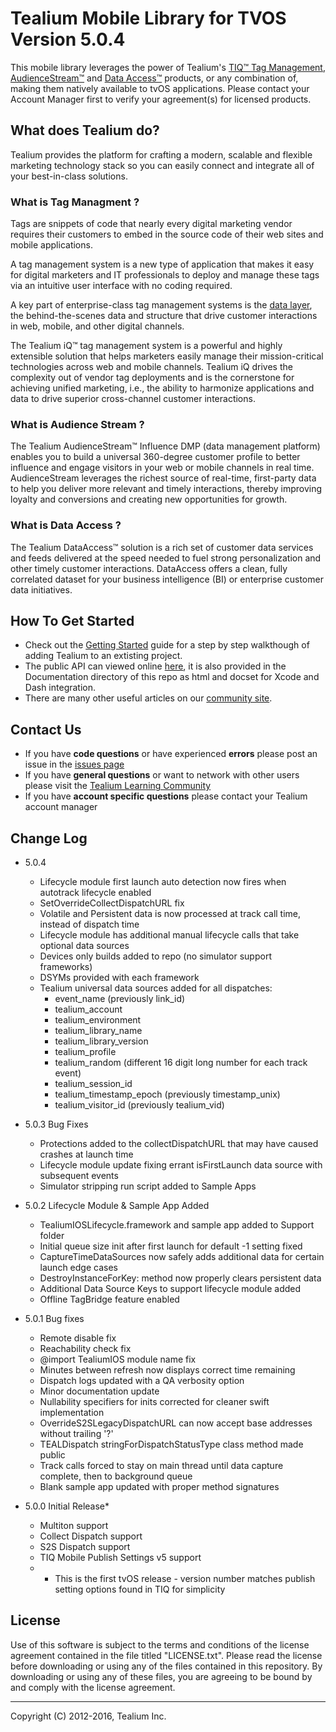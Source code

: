 # Tealium Mobile Library for TVOS Version 5.0.4

This mobile library leverages the power of Tealium's [TIQ™ Tag Management](http://tealium.com/products/tealium-iq-tag-management-system/), [AudienceStream™](http://tealium.com/products/audiencestream/) and [Data Access™](http://tealium.com/products/tealium-dataaccess/) products, or any combination of, making them natively available to tvOS applications. Please contact your Account Manager first to verify your agreement(s) for licensed products. 

## What does Tealium do?

Tealium provides the platform for crafting a modern, scalable and flexible marketing technology stack so you can easily connect and integrate all of your best-in-class solutions.

### What is Tag Managment ?

Tags are snippets of code that nearly every digital marketing vendor requires their customers to embed in the source code of their web sites and mobile applications.

A tag management system is a new type of application that makes it easy for digital marketers and IT professionals to deploy and manage these tags via an intuitive user interface with no coding required.

A key part of enterprise-class tag management systems is the [data layer](http://tealium.com/what-is-a-data-layer/), the behind-the-scenes data and structure that drive customer interactions in web, mobile, and other digital channels.

The Tealium iQ™ tag management system is a powerful and highly extensible solution that helps marketers easily manage their mission-critical technologies across web and mobile channels. Tealium iQ drives the complexity out of vendor tag deployments and is the cornerstone for achieving unified marketing, i.e., the ability to harmonize applications and data to drive superior cross-channel customer interactions.

### What is Audience Stream ?

The Tealium AudienceStream™ Influence DMP (data management platform) enables you to build a universal 360-degree customer profile to better influence and engage visitors in your web or mobile channels in real time. AudienceStream leverages the richest source of real-time, first-party data to help you deliver more relevant and timely interactions, thereby improving loyalty and conversions and creating new opportunities for growth.

### What is Data Access ?

The Tealium DataAccess™ solution is a rich set of customer data services and feeds delivered at the speed needed to fuel strong personalization and other timely customer interactions. DataAccess offers a clean, fully correlated dataset for your business intelligence (BI) or enterprise customer data initiatives.

## How To Get Started

* Check out the [Getting Started](https://community.tealiumiq.com/t5/6-Mobile-Documentation/Mobile-122-Getting-Started-with-tvOS-5-x/ta-p/10375) guide for a step by step walkthough of adding Tealium to an extisting project.  
* The public API can viewed online [here](http://tealium.github.io/tealium-tvos/), it is also provided in the Documentation directory of this repo as html and docset for Xcode and Dash integration.
* There are many other useful articles on our [community site](https://community.tealiumiq.com).

## Contact Us

* If you have **code questions** or have experienced **errors** please post an issue in the [issues page](../../issues)
* If you have **general questions** or want to network with other users please visit the [Tealium Learning Community](https://community.tealiumiq.com)
* If you have **account specific questions** please contact your Tealium account manager

## Change Log

- 5.0.4
    - Lifecycle module first launch auto detection now fires when autotrack lifecycle enabled
    - SetOverrideCollectDispatchURL fix
    - Volatile and Persistent data is now processed at track call time, instead of dispatch time
    - Lifecycle module has additional manual lifecycle calls that take optional data sources
    - Devices only builds added to repo (no simulator support frameworks)
    - DSYMs provided with each framework
    - Tealium universal data sources added for all dispatches:
        - event_name (previously link_id)
        - tealium_account
        - tealium_environment
        - tealium_library_name
        - tealium_library_version
        - tealium_profile
        - tealium_random (different 16 digit long number for each track event)
        - tealium_session_id
        - tealium_timestamp_epoch (previously timestamp_unix)
        - tealium_visitor_id (previously tealium_vid)

- 5.0.3 Bug Fixes
    - Protections added to the collectDispatchURL that may have caused crashes at launch time
    - Lifecycle module update fixing errant isFirstLaunch data source with subsequent events
    - Simulator stripping run script added to Sample Apps

- 5.0.2 Lifecycle Module & Sample App Added
    - TealiumIOSLifecycle.framework and sample app added to Support folder
    - Initial queue size init after first launch for default -1 setting fixed
    - CaptureTimeDataSources now safely adds additional data for certain launch edge cases
    - DestroyInstanceForKey: method now properly clears persistent data
    - Additional Data Source Keys to support lifecycle module added
    - Offline TagBridge feature enabled

- 5.0.1 Bug fixes
    - Remote disable fix
    - Reachability check fix
    - @import TealiumIOS module name fix
    - Minutes between refresh now displays correct time remaining
    - Dispatch logs updated with a QA verbosity option
    - Minor documentation update
    - Nullability specifiers for inits corrected for cleaner swift implementation
    - OverrideS2SLegacyDispatchURL can now accept base addresses without trailing '?'
    - TEALDispatch stringForDispatchStatusType class method made public
    - Track calls forced to stay on main thread until data capture complete, then to background queue
    - Blank sample app updated with proper method signatures

- 5.0.0 Initial Release*
    - Multiton support
    - Collect Dispatch support
    - S2S Dispatch support
    - TIQ Mobile Publish Settings v5 support
    - * This is the first tvOS release - version number matches publish setting options found in TIQ for simplicity

## License

Use of this software is subject to the terms and conditions of the license agreement contained in the file titled "LICENSE.txt".  Please read the license before downloading or using any of the files contained in this repository. By downloading or using any of these files, you are agreeing to be bound by and comply with the license agreement.


---
Copyright (C) 2012-2016, Tealium Inc.
